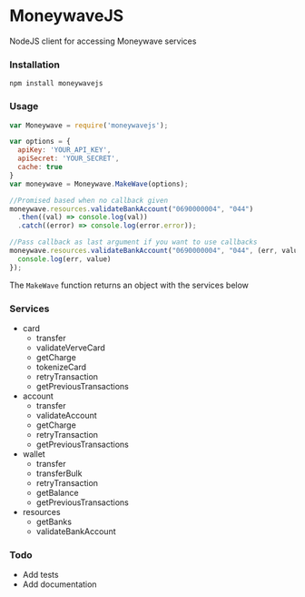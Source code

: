 # MoneywaveJS
NodeJS client for accessing Moneywave services

### Installation

```
npm install moneywavejs
```

### Usage

```js
var Moneywave = require('moneywavejs');

var options = {
  apiKey: 'YOUR_API_KEY',
  apiSecret: 'YOUR_SECRET',
  cache: true
}
var moneywave = Moneywave.MakeWave(options);

//Promised based when no callback given
moneywave.resources.validateBankAccount("0690000004", "044")
  .then((val) => console.log(val))
  .catch((error) => console.log(error.error));

//Pass callback as last argument if you want to use callbacks
moneywave.resources.validateBankAccount("0690000004", "044", (err, value) => {
  console.log(err, value)
});

```

The `MakeWave` function returns an object with the services below

### Services

- card
  - transfer
  - validateVerveCard
  - getCharge
  - tokenizeCard
  - retryTransaction
  - getPreviousTransactions
- account
  - transfer
  - validateAccount
  - getCharge
  - retryTransaction
  - getPreviousTransactions
- wallet
  - transfer
  - transferBulk
  - retryTransaction
  - getBalance
  - getPreviousTransactions
- resources
  - getBanks
  - validateBankAccount


### Todo

- Add tests
- Add documentation
